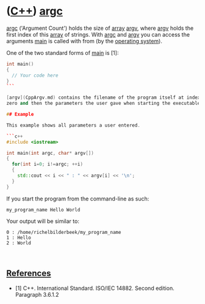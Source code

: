 # ([C++](Cpp.md)) [argc](CppArgc.md)

[argc](CppArgc.md) ('Argument Count') holds the size of
[array](CppArray.md) [argv](CppArgv.md), where [argv](CppArgv.md)
holds the first index of this [array](CppArray.md) of strings. With
[argc](CppArgc.md) and [argv](CppArgv.md) you can access the arguments
[main](CppMain.md) is called with from (by the [operating
system](CppOs.md)).

One of the two standard forms of [main](CppMain.md) is [1]:

```c++
int main() 
{ 
  // Your code here
}
``` 

[argv](CppArgv.md) contains the filename of the program itself at index
zero and then the parameters the user gave when starting the executable.

## Example

This example shows all parameters a user entered.

```c++ 
#include <iostream>

int main(int argc, char* argv[])
{
  for(int i=0; i!=argc; ++i)
  {
    std::cout << i << " : " << argv[i] << '\n';
  }
}
```

If you start the program from the command-line as such:

```
my_program_name Hello World
```

Your output will be similar to:

```
0 : /home/richelbilderbeek/my_program_name
1 : Hello
2 : World
```
 
## [References](CppReferences.md)

  * [1] C++. International Standard. ISO/IEC 14882. Second edition. Paragraph 3.6.1.2

